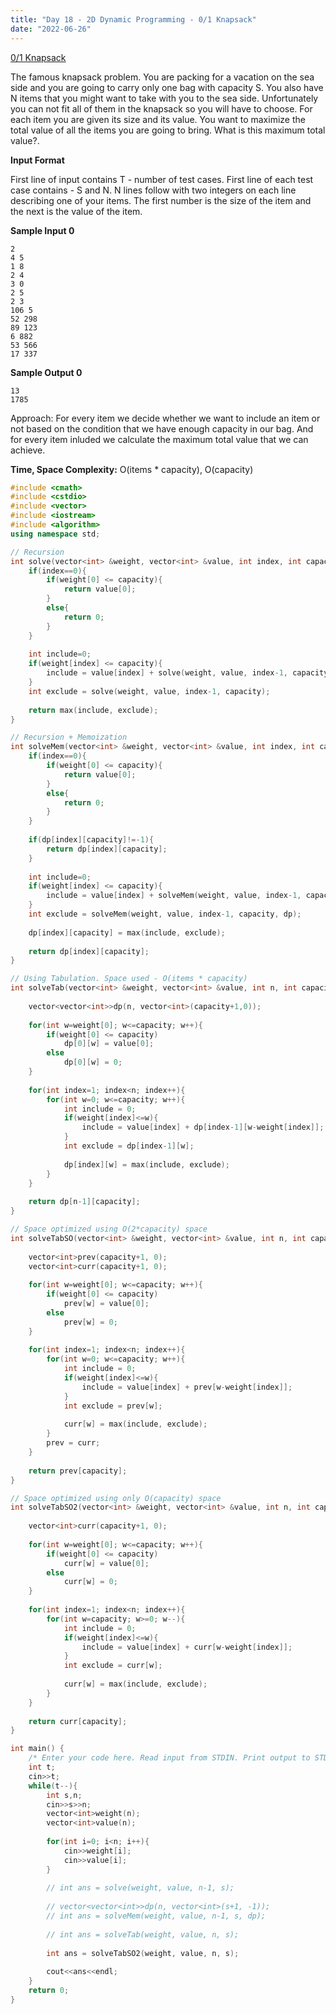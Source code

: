 ```yaml
---
title: "Day 18 - 2D Dynamic Programming - 0/1 Knapsack"
date: "2022-06-26"
---
```


[0/1 Knapsack](https://www.codingninjas.com/codestudio/problems/0-1-knapsack_920542?topList=love-babbar-dsa-sheet-problems&leftPanelTab=1&utm_source=youtube&utm_medium=affiliate&utm_campaign=Lovebabbar)

The famous knapsack problem. You are packing for a vacation on the sea side and you are going to carry only one bag with capacity S. You also have N items that you might want to take with you to the sea side. Unfortunately you can not fit all of them in the knapsack so you will have to choose. For each item you are given its size and its value. You want to maximize the total value of all the items you are going to bring. What is this maximum total value?.  

**Input Format**

First line of input contains T - number of test cases. First line of each test case contains - S and N. N lines follow with two integers on each line describing one of your items. The first number is the size of the item and the next is the value of the item.

**Sample Input 0**
```
2
4 5
1 8
2 4
3 0
2 5
2 3
106 5
52 298
89 123
6 882
53 566
17 337
```

**Sample Output 0**
```
13
1785
```

Approach: For every item we decide whether we want to include an item or not  based on the condition that we have enough capacity in our bag. And for every item inluded we calculate the maximum total value that we can achieve.

**Time, Space Complexity:** O(items * capacity), O(capacity)

```cpp
#include <cmath>
#include <cstdio>
#include <vector>
#include <iostream>
#include <algorithm>
using namespace std;

// Recursion
int solve(vector<int> &weight, vector<int> &value, int index, int capacity){
    if(index==0){
        if(weight[0] <= capacity){
            return value[0];
        }
        else{
            return 0;
        }
    }
    
    int include=0;
    if(weight[index] <= capacity){
        include = value[index] + solve(weight, value, index-1, capacity-weight[index]);
    }
    int exclude = solve(weight, value, index-1, capacity);
    
    return max(include, exclude);
}

// Recursion + Memoization
int solveMem(vector<int> &weight, vector<int> &value, int index, int capacity, vector<vector<int>> &dp){
    if(index==0){
        if(weight[0] <= capacity){
            return value[0];
        }
        else{
            return 0;
        }
    }
    
    if(dp[index][capacity]!=-1){
        return dp[index][capacity];
    }
    
    int include=0;
    if(weight[index] <= capacity){
        include = value[index] + solveMem(weight, value, index-1, capacity-weight[index], dp);
    }
    int exclude = solveMem(weight, value, index-1, capacity, dp);
    
    dp[index][capacity] = max(include, exclude);
    
    return dp[index][capacity];
}

// Using Tabulation. Space used - O(items * capacity)
int solveTab(vector<int> &weight, vector<int> &value, int n, int capacity){
    
    vector<vector<int>>dp(n, vector<int>(capacity+1,0));
    
    for(int w=weight[0]; w<=capacity; w++){
        if(weight[0] <= capacity)
            dp[0][w] = value[0];
        else
            dp[0][w] = 0;
    }
    
    for(int index=1; index<n; index++){
        for(int w=0; w<=capacity; w++){
            int include = 0;
            if(weight[index]<=w){
                include = value[index] + dp[index-1][w-weight[index]];
            }
            int exclude = dp[index-1][w];
            
            dp[index][w] = max(include, exclude);
        }
    }
    
    return dp[n-1][capacity];
}

// Space optimized using O(2*capacity) space
int solveTabSO(vector<int> &weight, vector<int> &value, int n, int capacity){
    
    vector<int>prev(capacity+1, 0);
    vector<int>curr(capacity+1, 0); 
    
    for(int w=weight[0]; w<=capacity; w++){
        if(weight[0] <= capacity)
            prev[w] = value[0];
        else
            prev[w] = 0;
    }
    
    for(int index=1; index<n; index++){
        for(int w=0; w<=capacity; w++){
            int include = 0;
            if(weight[index]<=w){
                include = value[index] + prev[w-weight[index]];
            }
            int exclude = prev[w];
            
            curr[w] = max(include, exclude);
        }
        prev = curr;
    }
    
    return prev[capacity];
}

// Space optimized using only O(capacity) space
int solveTabSO2(vector<int> &weight, vector<int> &value, int n, int capacity){
    
    vector<int>curr(capacity+1, 0); 
    
    for(int w=weight[0]; w<=capacity; w++){
        if(weight[0] <= capacity)
            curr[w] = value[0];
        else
            curr[w] = 0;
    }
    
    for(int index=1; index<n; index++){
        for(int w=capacity; w>=0; w--){
            int include = 0;
            if(weight[index]<=w){
                include = value[index] + curr[w-weight[index]];
            }
            int exclude = curr[w];
            
            curr[w] = max(include, exclude);
        }
    }
    
    return curr[capacity];
}

int main() {
    /* Enter your code here. Read input from STDIN. Print output to STDOUT */   
    int t;
    cin>>t;
    while(t--){
        int s,n;
        cin>>s>>n;
        vector<int>weight(n);
        vector<int>value(n);
        
        for(int i=0; i<n; i++){
            cin>>weight[i];
            cin>>value[i];
        }
        
        // int ans = solve(weight, value, n-1, s);
        
        // vector<vector<int>>dp(n, vector<int>(s+1, -1));
        // int ans = solveMem(weight, value, n-1, s, dp);
        
        // int ans = solveTab(weight, value, n, s);
        
        int ans = solveTabSO2(weight, value, n, s);
        
        cout<<ans<<endl;
    }
    return 0;
}
```
